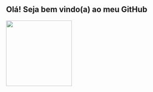 ## Olá! Seja bem vindo(a) ao meu GitHub
<div align="left">
  <a href="https://github.com/jgvieira">
  <img height="180em" src="https://github-readme-stats.vercel.app/api?username=jcgvieira&show_icons=true&theme=white&include_all_commits=true&count_private=true"/>
</div>
